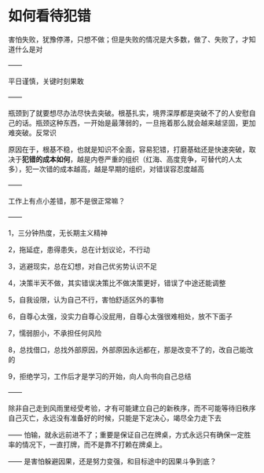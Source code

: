 # 如何看待犯错

害怕失败，犹豫停滞，只想不做；但是失败的情况是大多数，做了、失败了，才知道什么是对

——

平日谨慎，关键时刻果敢

——

瓶颈到了就要想尽办法尽快去突破。根基扎实，境界深厚都是突破不了的人安慰自己的话。瓶颈这种东西，一开始是最薄弱的，一旦拖着那么就会越来越坚固，更加难突破。反常识

原因在于，根基不稳，也就是知识不全面，容易犯错，打磨基础还是快速突破，取决于**犯错的成本如何**，越是内卷严重的组织（红海、高度竞争，可替代的人太多），犯一次错的成本越高，越是早期的组织，对错误容忍度越高

——

工作上有点小差错，那不是很正常嘛？

——

1，三分钟热度，无长期主义精神

2，拖延症，患得患失，总在计划议论，不行动

3，逃避现实，总在幻想，对自己优劣势认识不足

4，决策半天不做，其实错误决策比不做决策更好，错误了中途还能调整

5，自我设限，认为自己不行，害怕舒适区外的事物

6，自尊心太强，没实力自尊心没屁用，自尊心太强很难相处，放不下面子

7，懦弱胆小，不承担任何风险

8，总找借口，总找外部原因，外部原因永远都在，那是改变不了的，改自己能改的

9，拒绝学习，工作后才是学习的开始，向人向书向自己总结

——

除非自己走到风雨里经受考验，才有可能建立自己的新秩序，而不可能等待旧秩序自己灭亡，永远没有准备好的时候，只能是下定决心，竭尽全力走下去

——
怕输，就永远前进不了；重要是保证自己在牌桌，方式永远只有确保一定胜率的情况下，一直打牌，而不是靠不打赖在牌桌上。

——
是害怕躲避因果，还是努力变强，和目标途中的因果斗争到底？
